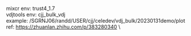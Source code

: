 mixcr env: trust4_1.7 \
vdjtools env: cjj_bulk_vdj \
example: /SGRNJ06/randd/USER/cjj/celedev/vdj_bulk/20230131demo/plot
ref: https://zhuanlan.zhihu.com/p/383280340 \


